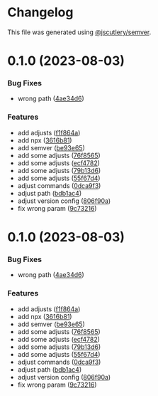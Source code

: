# Changelog

This file was generated using [@jscutlery/semver](https://github.com/jscutlery/semver).

# 0.1.0 (2023-08-03)


### Bug Fixes

* wrong path ([4ae34d6](https://github.com/lukascivil/json-difference/commit/4ae34d6a8435d759823982dae8a1fccda23161ab))


### Features

* add adjusts ([f1f864a](https://github.com/lukascivil/json-difference/commit/f1f864aa5f303c90717adf6b3882c402d3239df0))
* add npx ([3616b81](https://github.com/lukascivil/json-difference/commit/3616b8172b4114faf3d72278356eaa259269e169))
* add semver ([be93e65](https://github.com/lukascivil/json-difference/commit/be93e659d0c53933364a2ccce851bbffc05ec446))
* add some adjusts ([76f8565](https://github.com/lukascivil/json-difference/commit/76f85659ee870bcf06ad67069fb09bb555ddeeb2))
* add some adjusts ([ecf4782](https://github.com/lukascivil/json-difference/commit/ecf4782ab0abc1db87ee69e0250bc3762f036e83))
* add some adjusts ([79b13d6](https://github.com/lukascivil/json-difference/commit/79b13d656b982b5528516f80df254a8ab6a8068d))
* add some adjusts ([55f67d4](https://github.com/lukascivil/json-difference/commit/55f67d4b25b1a13761ea45e2a8c461ca96f19a9e))
* adjust commands ([0dca9f3](https://github.com/lukascivil/json-difference/commit/0dca9f3315a15fc993a4a968ccf96256161b9955))
* adjust path ([bdb1ac4](https://github.com/lukascivil/json-difference/commit/bdb1ac4c8b8bf4af1958e0fd6e045bb56214b406))
* adjust version config ([806f90a](https://github.com/lukascivil/json-difference/commit/806f90a8053b2120878386c0daf68796a380bad5))
* fix wrong param ([9c73216](https://github.com/lukascivil/json-difference/commit/9c73216d5f416561f50bfac5fbb50d320246f870))



# 0.1.0 (2023-08-03)


### Bug Fixes

* wrong path ([4ae34d6](https://github.com/lukascivil/json-difference/commit/4ae34d6a8435d759823982dae8a1fccda23161ab))


### Features

* add adjusts ([f1f864a](https://github.com/lukascivil/json-difference/commit/f1f864aa5f303c90717adf6b3882c402d3239df0))
* add npx ([3616b81](https://github.com/lukascivil/json-difference/commit/3616b8172b4114faf3d72278356eaa259269e169))
* add semver ([be93e65](https://github.com/lukascivil/json-difference/commit/be93e659d0c53933364a2ccce851bbffc05ec446))
* add some adjusts ([76f8565](https://github.com/lukascivil/json-difference/commit/76f85659ee870bcf06ad67069fb09bb555ddeeb2))
* add some adjusts ([ecf4782](https://github.com/lukascivil/json-difference/commit/ecf4782ab0abc1db87ee69e0250bc3762f036e83))
* add some adjusts ([79b13d6](https://github.com/lukascivil/json-difference/commit/79b13d656b982b5528516f80df254a8ab6a8068d))
* add some adjusts ([55f67d4](https://github.com/lukascivil/json-difference/commit/55f67d4b25b1a13761ea45e2a8c461ca96f19a9e))
* adjust commands ([0dca9f3](https://github.com/lukascivil/json-difference/commit/0dca9f3315a15fc993a4a968ccf96256161b9955))
* adjust path ([bdb1ac4](https://github.com/lukascivil/json-difference/commit/bdb1ac4c8b8bf4af1958e0fd6e045bb56214b406))
* adjust version config ([806f90a](https://github.com/lukascivil/json-difference/commit/806f90a8053b2120878386c0daf68796a380bad5))
* fix wrong param ([9c73216](https://github.com/lukascivil/json-difference/commit/9c73216d5f416561f50bfac5fbb50d320246f870))
